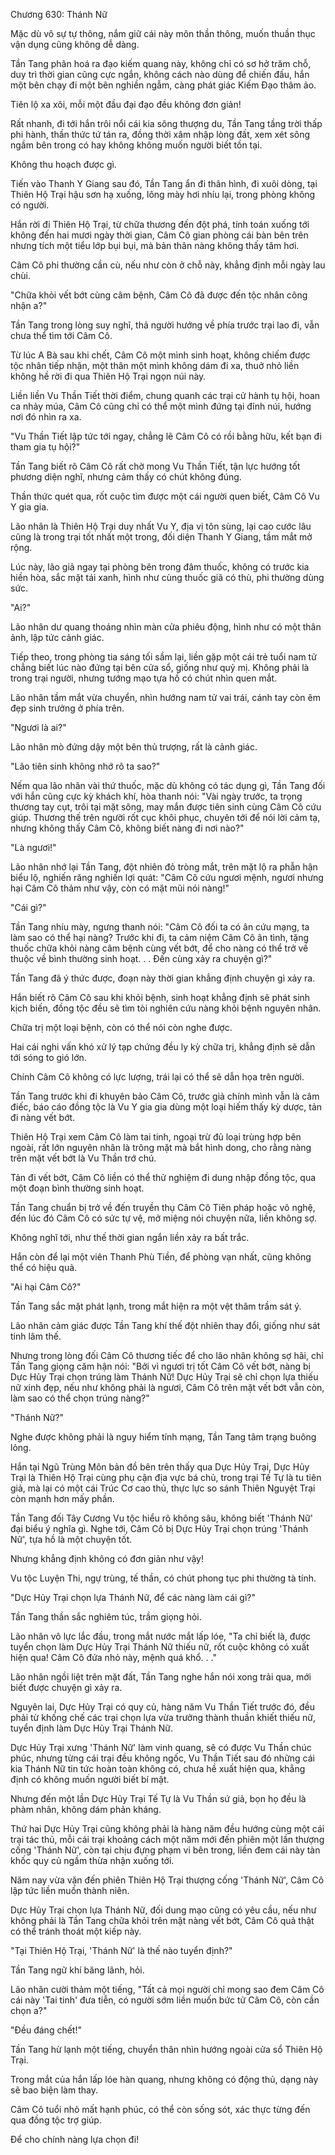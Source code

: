 




Chương 630: Thánh Nữ


Mặc dù vô sự tự thông, nắm giữ cái này môn thần thông, muốn thuần thục vận dụng cũng không dễ dàng.

Tần Tang phân hoá ra đạo kiếm quang này, không chỉ có sơ hở trăm chỗ, duy trì thời gian cũng cực ngắn, không cách nào dùng để chiến đấu, hắn một bên chạy đi một bên nghiền ngẫm, càng phát giác Kiếm Đạo thâm ảo.

Tiên lộ xa xôi, mỗi một đầu đại đạo đều không đơn giản!

Rất nhanh, đi tới hắn trôi nổi cái kia sông thượng du, Tần Tang tầng trời thấp phi hành, thần thức tứ tán ra, đồng thời xâm nhập lòng đất, xem xét sông ngầm bên trong có hay không không muốn người biết tồn tại.

Không thu hoạch được gì.

Tiến vào Thanh Y Giang sau đó, Tần Tang ẩn đi thân hình, đi xuôi dòng, tại Thiên Hộ Trại hậu sơn hạ xuống, lông mày hơi nhíu lại, trong phòng không có người.

Hắn rời đi Thiên Hộ Trại, từ chữa thương đến đột phá, tính toán xuống tới không đến hai mươi ngày thời gian, Câm Cô gian phòng cái bàn bên trên nhưng tích một tiểu lớp bụi bụi, mà bản thân nàng không thấy tăm hơi.

Câm Cô phi thường cần cù, nếu như còn ở chỗ này, khẳng định mỗi ngày lau chùi.

"Chữa khỏi vết bớt cùng câm bệnh, Câm Cô đã được đến tộc nhân công nhận a?"

Tần Tang trong lòng suy nghĩ, thả người hướng về phía trước trại lao đi, vẫn chưa thể tìm tới Câm Cô.

Từ lúc A Bà sau khi chết, Câm Cô một mình sinh hoạt, không chiếm được tộc nhân tiếp nhận, một thân một mình không dám đi xa, thuở nhỏ liền không hề rời đi qua Thiên Hộ Trại ngọn núi này.

Liền liền Vu Thần Tiết thời điểm, chung quanh các trại cử hành tụ hội, hoan ca nhảy múa, Câm Cô cũng chỉ có thể một mình đứng tại đỉnh núi, hướng nơi đó nhìn ra xa.

"Vu Thần Tiết lập tức tới ngay, chẳng lẽ Câm Cô có rồi bằng hữu, kết bạn đi tham gia tụ hội?"

Tần Tang biết rõ Câm Cô rất chờ mong Vu Thần Tiết, tận lực hướng tốt phương diện nghĩ, nhưng cảm thấy có chút không đúng.

Thần thức quét qua, rốt cuộc tìm được một cái người quen biết, Câm Cô Vu Y gia gia.

Lão nhân là Thiên Hộ Trại duy nhất Vu Y, địa vị tôn sùng, lại cao cước lâu cũng là trong trại tốt nhất một trong, đối diện Thanh Y Giang, tầm mắt mở rộng.

Lúc này, lão giả ngay tại phòng bên trong đâm thuốc, không có trước kia hiền hòa, sắc mặt tái xanh, hình như cùng thuốc giã có thù, phi thường dùng sức.

"Ai?"

Lão nhân dư quang thoáng nhìn màn cửa phiêu động, hình như có một thân ảnh, lập tức cảnh giác.

Tiếp theo, trong phòng tia sáng tối sầm lại, liền gặp một cái trẻ tuổi nam tử chẳng biết lúc nào đứng tại bên cửa sổ, giống như quỷ mị. Không phải là trong trại người, nhưng tướng mạo tựa hồ có chút nhìn quen mắt.

Lão nhân tầm mắt vừa chuyển, nhìn hướng nam tử vai trái, cánh tay còn êm đẹp sinh trưởng ở phía trên.

"Ngươi là ai?"

Lão nhân mò đứng dậy một bên thủ trượng, rất là cảnh giác.

"Lão tiên sinh không nhớ rõ ta sao?"

Nếm qua lão nhân vài thứ thuốc, mặc dù không có tác dụng gì, Tần Tang đối với hắn cũng cực kỳ khách khí, hòa thanh nói: "Vài ngày trước, ta trọng thương tay cụt, trôi tại mặt sông, may mắn được tiên sinh cùng Câm Cô cứu giúp. Thương thế trên người rốt cục khôi phục, chuyên tới để nói lời cảm tạ, nhưng không thấy Câm Cô, không biết nàng đi nơi nào?"

"Là ngươi!"

Lão nhân nhớ lại Tần Tang, đột nhiên đỏ tròng mắt, trên mặt lộ ra phẫn hận biểu lộ, nghiến răng nghiến lợi quát: "Câm Cô cứu ngươi mệnh, ngươi nhưng hại Câm Cô thảm như vậy, còn có mặt mũi nói nàng!"

"Cái gì?"

Tần Tang nhíu mày, ngưng thanh nói: "Câm Cô đối ta có ân cứu mạng, ta làm sao có thể hại nàng? Trước khi đi, ta cảm niệm Câm Cô ân tình, tặng thuốc chữa khỏi nàng câm bệnh cùng vết bớt, để cho nàng có thể trở về thuộc về bình thường sinh hoạt. . . Đến cùng xảy ra chuyện gì?"

Tần Tang đã ý thức được, đoạn này thời gian khẳng định chuyện gì xảy ra.

Hắn biết rõ Câm Cô sau khi khỏi bệnh, sinh hoạt khẳng định sẽ phát sinh kịch biến, đồng tộc đều sẽ tìm tòi nghiên cứu nàng khỏi bệnh nguyên nhân.

Chữa trị một loại bệnh, còn có thể nói còn nghe được.

Hai cái nghi vấn khó xử lý tạp chứng đều ly kỳ chữa trị, khẳng định sẽ dẫn tới sóng to gió lớn.

Chính Câm Cô không có lực lượng, trái lại có thể sẽ dẫn họa trên người.

Tần Tang trước khi đi khuyên bảo Câm Cô, trước giả chính mình vẫn là câm điếc, báo cáo đồng tộc là Vu Y gia gia dùng một loại hiếm thấy kỳ dược, tản đi nàng vết bớt.

Thiên Hộ Trại xem Câm Cô làm tai tinh, ngoại trừ đủ loại trùng hợp bên ngoài, rất lớn nguyên nhân là trông mặt mà bắt hình dong, cho rằng nàng trên mặt vết bớt là Vu Thần trớ chú.

Tản đi vết bớt, Câm Cô liền có thể thử nghiệm đi dung nhập đồng tộc, qua một đoạn bình thường sinh hoạt.

Tần Tang chuẩn bị trở về đến truyền thụ Câm Cô Tiên pháp hoặc võ nghệ, đến lúc đó Câm Cô có sức tự vệ, mở miệng nói chuyện nữa, liền không sợ.

Không nghĩ tới, như thế thời gian ngắn liền xảy ra bất trắc.

Hắn còn để lại một viên Thanh Phù Tiền, để phòng vạn nhất, cũng không thể có hiệu quả.

"Ai hại Câm Cô?"

Tần Tang sắc mặt phát lạnh, trong mắt hiện ra một vệt thâm trầm sát ý.

Lão nhân cảm giác được Tần Tang khí thế đột nhiên thay đổi, giống như sát tinh lâm thế.

Nhưng trong lòng đối Câm Cô thương tiếc để cho lão nhân không sợ hãi, chỉ Tần Tang giọng căm hận nói: "Bởi vì ngươi trị tốt Câm Cô vết bớt, nàng bị Dực Hủy Trại chọn trúng làm Thánh Nữ! Dực Hủy Trại sẽ chỉ chọn lựa thiếu nữ xinh đẹp, nếu như không phải là ngươi, Câm Cô trên mặt vết bớt vẫn còn, làm sao có thể chọn trúng nàng?"

"Thánh Nữ?"

Nghe được không phải là nguy hiểm tính mạng, Tần Tang tâm trạng buông lỏng.

Hắn tại Ngũ Trùng Môn bản đồ bên trên thấy qua Dực Hủy Trại, Dực Hủy Trại là Thiên Hộ Trại cùng phụ cận địa vực bá chủ, trong trại Tế Tự là tu tiên giả, mà lại có một cái Trúc Cơ cao thủ, thực lực so sánh Thiên Nguyệt Trại còn mạnh hơn mấy phần.

Tần Tang đối Tây Cương Vu tộc hiểu rõ không sâu, không biết 'Thánh Nữ' đại biểu ý nghĩa gì. Nghe tới, Câm Cô bị Dực Hủy Trại chọn trúng 'Thánh Nữ', tựa hồ là một chuyện tốt.

Nhưng khẳng định không có đơn giản như vậy!

Vu tộc Luyện Thi, ngự trùng, tế thần, có chút phong tục phi thường tà tính.

"Dực Hủy Trại chọn lựa Thánh Nữ, để các nàng làm cái gì?"

Tần Tang thần sắc nghiêm túc, trầm giọng hỏi.

Lão nhân vô lực lắc đầu, trong mắt nước mắt lấp lóe, "Ta chỉ biết là, được tuyển chọn làm Dực Hủy Trại Thánh Nữ thiếu nữ, rốt cuộc không có xuất hiện qua! Câm Cô đứa nhỏ này, mệnh quá khổ. . ."

Lão nhân ngồi liệt trên mặt đất, Tần Tang nghe hắn nói xong trải qua, mới biết được chuyện gì xảy ra.

Nguyên lai, Dực Hủy Trại có quy củ, hàng năm Vu Thần Tiết trước đó, đều phải từ khống chế các trại chọn lựa vừa trưởng thành thuần khiết thiếu nữ, tuyển định làm Dực Hủy Trại Thánh Nữ.

Dực Hủy Trại xưng 'Thánh Nữ' làm vinh quang, sẽ có được Vu Thần chúc phúc, nhưng từng cái trại đều không ngốc, Vu Thần Tiết sau đó những cái kia Thánh Nữ tin tức hoàn toàn không có, chưa hề xuất hiện qua, khẳng định có không muốn người biết bí mật.

Nhưng đến một lần Dực Hủy Trại Tế Tự là Vu Thần sứ giả, bọn họ đều là phàm nhân, không dám phản kháng.

Thứ hai Dực Hủy Trại cũng không phải là hàng năm đều hướng cùng một cái trại tác thủ, mỗi cái trại khoảng cách một năm mới đến phiên một lần thượng cống 'Thánh Nữ', còn tại chịu đựng phạm vi bên trong, liền đem cái này tàn khốc quy củ ngầm thừa nhận xuống tới.

Năm nay vừa vặn đến phiên Thiên Hộ Trại thượng cống 'Thánh Nữ', Câm Cô lập tức liền muốn thành niên.

Dực Hủy Trại chọn lựa Thánh Nữ, đối dung mạo cũng có yêu cầu, nếu như không phải là Tần Tang chữa khỏi trên mặt nàng vết bớt, Câm Cô quả thật có thể tránh thoát một kiếp này.

"Tại Thiên Hộ Trại, 'Thánh Nữ' là thế nào tuyển định?"

Tần Tang ngữ khí băng lãnh, hỏi.

Lão nhân cười thảm một tiếng, "Tất cả mọi người chỉ mong sao đem Câm Cô cái này 'Tai tinh' đưa tiễn, có người sớm liền muốn bức tử Câm Cô, còn cần chọn a?"

"Đều đáng chết!"

Tần Tang hừ lạnh một tiếng, chuyển thân nhìn hướng ngoài cửa sổ Thiên Hộ Trại.

Trong mắt của hắn lấp lóe hàn quang, nhưng không có động thủ, dạng này sẽ bao biện làm thay.

Câm Cô tuổi nhỏ mất hạnh phúc, có thể còn sống sót, xác thực từng đến qua đồng tộc trợ giúp.

Để cho chính nàng lựa chọn đi!





